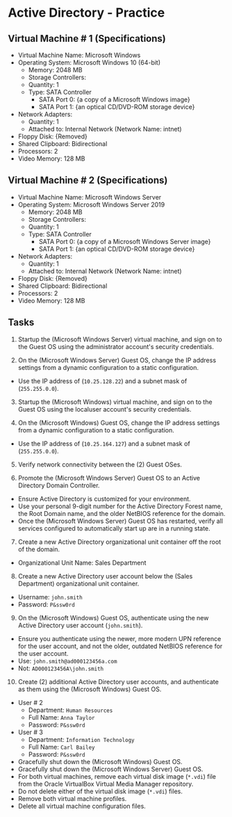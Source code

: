 # Active Directory - Practice

## Virtual Machine # 1 (Specifications)

- Virtual Machine Name: Microsoft Windows
- Operating System: Microsoft Windows 10 (64-bit)
  - Memory: 2048 MB
  - Storage Controllers:
  - Quantity: 1
  - Type: SATA Controller
    - SATA Port 0: {a copy of a Microsoft Windows image}
    - SATA Port 1: {an optical CD/DVD-ROM storage device}
- Network Adapters:
  - Quantity: 1
  - Attached to: Internal Network (Network Name: intnet)
- Floppy Disk: {Removed}
- Shared Clipboard: Bidirectional
- Processors: 2
- Video Memory: 128 MB

## Virtual Machine # 2 (Specifications)

- Virtual Machine Name: Microsoft Windows Server
- Operating System: Microsoft Windows Server 2019
  - Memory: 2048 MB
  - Storage Controllers:
  - Quantity: 1
  - Type: SATA Controller
    - SATA Port 0: {a copy of a Microsoft Windows Server image}
    - SATA Port 1: {an optical CD/DVD-ROM storage device}
- Network Adapters:
  - Quantity: 1
  - Attached to: Internal Network (Network Name: intnet)
- Floppy Disk: {Removed}
- Shared Clipboard: Bidirectional
- Processors: 2
- Video Memory: 128 MB

## Tasks

1. Startup the (Microsoft Windows Server) virtual machine, and sign on to the Guest OS using the administrator account's security credentials.

2. On the (Microsoft Windows Server) Guest OS, change the IP address settings from a dynamic configuration to a static configuration.

- Use the IP address of (`10.25.128.22`) and a subnet mask of (`255.255.0.0`).

3. Startup the (Microsoft Windows) virtual machine, and sign on to the Guest OS using the localuser account's security credentials.

4. On the (Microsoft Windows) Guest OS, change the IP address settings from a dynamic configuration to a static configuration.

- Use the IP address of (`10.25.164.127`) and a subnet mask of (`255.255.0.0`).

5. Verify network connectivity between the (2) Guest OSes.

6. Promote the (Microsoft Windows Server) Guest OS to an Active Directory Domain Controller.

- Ensure Active Directory is customized for your environment.
- Use your personal 9-digit number for the Active Directory Forest name, the Root Domain name, and the older NetBIOS reference for the domain.
- Once the (Microsoft Windows Server) Guest OS has restarted, verify all services configured to automatically start up are in a running state.

7. Create a new Active Directory organizational unit container off the root of the domain.

- Organizational Unit Name: Sales Department

8. Create a new Active Directory user account below the (Sales Department) organizational unit container.

- Username: `john.smith`
- Password: `P&ssw0rd`

9. On the (Microsoft Windows) Guest OS, authenticate using the new Active Directory user account (`john.smith`).

- Ensure you authenticate using the newer, more modern UPN reference for the user account, and not the older, outdated NetBIOS reference for the user account.
- Use: `john.smith@ad000123456a.com`
- Not: `AD000123456A\john.smith`

10. Create (2) additional Active Directory user accounts, and authenticate as them using the (Microsoft Windows) Guest OS.

- User # 2
  - Department: `Human Resources`
  - Full Name: `Anna Taylor`
  - Password: `P&ssw0rd`
- User # 3
  - Department: `Information Technology`
  - Full Name: `Carl Bailey`
  - Password: `P&ssw0rd`
- Gracefully shut down the (Microsoft Windows) Guest OS.
- Gracefully shut down the (Microsoft Windows Server) Guest OS.
- For both virtual machines, remove each virtual disk image (`*.vdi`) file from the Oracle VirtualBox Virtual Media Manager repository.
- Do not delete either of the virtual disk image (`*.vdi`) files.
- Remove both virtual machine profiles.
- Delete all virtual machine configuration files.
